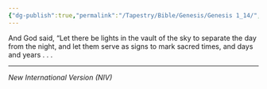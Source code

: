 ```yaml
---
{"dg-publish":true,"permalink":"/Tapestry/Bible/Genesis/Genesis 1_14/","title":"Genesis 1:14","hide":true,"tags":["bible-verse","bible-verse"],"dgHomeLink":true,"dgShowLocalGraph":true,"dgEnableSearch":true}
---
```


And God said, “Let there be lights in the vault of the sky to separate the day from the night, and let them serve as signs to mark sacred times, and days and years . . . 

---
*New International Version (NIV)*